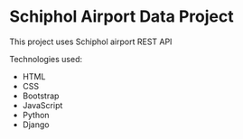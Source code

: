# Schiphol Airport Data Project

This project uses Schiphol airport REST API

Technologies used:
* HTML
* CSS
* Bootstrap
* JavaScript
* Python
* Django
